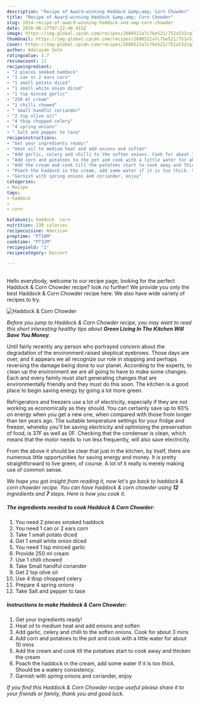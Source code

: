 ```yaml
---
description: "Recipe of Award-winning Haddock &amp;amp; Corn Chowder"
title: "Recipe of Award-winning Haddock &amp;amp; Corn Chowder"
slug: 1914-recipe-of-award-winning-haddock-and-amp-corn-chowder
date: 2020-06-17T07:22:48.415Z
image: https://img-global.cpcdn.com/recipes/2680521a7c7be521/751x532cq70/haddock-corn-chowder-recipe-main-photo.jpg
thumbnail: https://img-global.cpcdn.com/recipes/2680521a7c7be521/751x532cq70/haddock-corn-chowder-recipe-main-photo.jpg
cover: https://img-global.cpcdn.com/recipes/2680521a7c7be521/751x532cq70/haddock-corn-chowder-recipe-main-photo.jpg
author: Adelaide Soto
ratingvalue: 3.7
reviewcount: 11
recipeingredient:
- "2 pieces smoked haddock"
- "1 can or 2 ears corn"
- "1 small potato diced"
- "1 small white onion diced"
- "1 tsp minced garlic"
- "250 ml cream"
- "1 chilli chowed"
- " Small handful coriander"
- "2 tsp olive oil"
- "4 tbsp chopped celery"
- "4 spring onions"
- " Salt and pepper to tase"
recipeinstructions:
- "Get your ingredients ready!"
- "Heat oil to medium heat and add onions and soften"
- "Add garlic, celery and chilli to the soften onions. Cook for about 3 mins"
- "Add corn and potatoes to the pot and cook with a little water for about 10 mins"
- "Add the cream and cook till the potatoes start to cook away and thicken the cream"
- "Poach the haddock in the cream, add some water if it is too thick. Should be a watery consistency."
- "Garnish with spring onions and coriander, enjoy"
categories:
- Recipe
tags:
- haddock
- 
- corn

katakunci: haddock  corn 
nutrition: 239 calories
recipecuisine: American
preptime: "PT10M"
cooktime: "PT32M"
recipeyield: "1"
recipecategory: Dessert

---
```

<br>
Hello everybody, welcome to our recipe page, looking for the perfect Haddock &amp; Corn Chowder recipe? look no further! We provide you only the best Haddock &amp; Corn Chowder recipe here. We also have wide variety of recipes to try.
<br>


![Haddock &amp; Corn Chowder](https://img-global.cpcdn.com/recipes/2680521a7c7be521/751x532cq70/haddock-corn-chowder-recipe-main-photo.jpg)

<i>Before you jump to Haddock &amp; Corn Chowder recipe, you may want to read this short interesting healthy tips about 
<strong>Green Living In The Kitchen Will Save You Money</strong>.</i>
</br>

Until fairly recently any person who portrayed concern about the degradation of the environment raised skeptical eyebrows. Those days are over, and it appears we all recognize our role in stopping and perhaps reversing the damage being done to our planet. According to the experts, to clean up the environment we are all going to have to make some changes. Each and every family must start generating changes that are environmentally friendly and they must do this soon. The kitchen is a good place to begin saving energy by going a lot more green.

Refrigerators and freezers use a lot of electricity, especially if they are not working as economically as they should. You can certainly save up to 60% on energy when you get a new one, when compared with those from longer than ten years ago. The suitable temperature settings for your fridge and freezer, whereby you'll be saving electricity and optimising the preservation of food, is 37F as well as 0F. Checking that the condenser is clean, which means that the motor needs to run less frequently, will also save electricity.

From the above it should be clear that just in the kitchen, by itself, there are numerous little opportunities for saving energy and money. It is pretty straightforward to live green, of course. A lot of it really is merely making use of common sense.


<i>We hope you got insight from reading it, now let's go back to haddock &amp; corn chowder recipe. You can have haddock &amp; corn chowder using <strong>12</strong> ingredients and <strong>7</strong> steps. Here is how you cook it.
</i>

##### The ingredients needed to cook Haddock &amp; Corn Chowder:

1. You need 2 pieces smoked haddock
1. You need 1 can or 2 ears corn
1. Take 1 small potato diced
1. Get 1 small white onion diced
1. You need 1 tsp minced garlic
1. Provide 250 ml cream
1. Use 1 chilli chowed
1. Take  Small handful coriander
1. Get 2 tsp olive oil
1. Use 4 tbsp chopped celery
1. Prepare 4 spring onions
1. Take  Salt and pepper to tase


##### Instructions to make Haddock &amp; Corn Chowder:

1. Get your ingredients ready!
1. Heat oil to medium heat and add onions and soften
1. Add garlic, celery and chilli to the soften onions. Cook for about 3 mins
1. Add corn and potatoes to the pot and cook with a little water for about 10 mins
1. Add the cream and cook till the potatoes start to cook away and thicken the cream
1. Poach the haddock in the cream, add some water if it is too thick. Should be a watery consistency.
1. Garnish with spring onions and coriander, enjoy


<i>If you find this Haddock &amp; Corn Chowder recipe useful please share it to your friends or family, thank you and good luck.</i>
